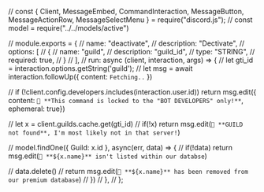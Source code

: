 // const { Client, MessageEmbed, CommandInteraction, MessageButton, MessageActionRow, MessageSelectMenu } = require("discord.js");
// const model = require("../../models/active")

// module.exports = {
//     name: "deactivate",
//     description: "Dectivate",
//     options: [
//       {
//         name: "guild",
//         description: "guild_id",
//         type: "STRING",
//         required: true,
//       }
//     ], 
//     run: async (client, interaction, args) => {
//       let gti_id = interaction.options.getString('guild');
//       let msg = await interaction.followUp({ content: `Fetching..` })

//       if (!client.config.developers.includes(interaction.user.id)) return msg.edit({ content: `🔐 **This command is locked to the "BOT DEVELOPERS" only!**`, ephemeral: true})

//       let x = client.guilds.cache.get(gti_id)
//       if(!x) return msg.edit(`🔐 **GUILD not found**, I'm most likely not in that server!`)
      
//       model.findOne({ Guild: x.id }, async(err, data) => {
//         if(!data) return msg.edit(`🎯 **${x.name}** isn't listed within our databse`)

//         data.delete()
//         return msg.edit(`🎯 **${x.name}** has been removed from our premium database`)
//       })
//     },
// };